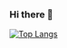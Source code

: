 ### Hi there 👋

[![Top Langs](https://github-readme-stats.vercel.app/api/top-langs/?username=YoshitakaNozawa)](https://github.com/anuraghazra/github-readme-stats)


<!--
**YoshitakaNozawa/YoshitakaNozawa** is a ✨ _special_ ✨ repository because its `README.md` (this file) appears on your GitHub profile.

Here are some ideas to get you started:

- 🔭 I’m currently working on ...
- 🌱 I’m currently learning ...
- 👯 I’m looking to collaborate on ...
- 🤔 I’m looking for help with ...
- 💬 Ask me about ...
- 📫 How to reach me: ...
- 😄 Pronouns: ...
- ⚡ Fun fact: ...
-->
